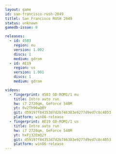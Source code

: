 ```yaml
---
layout: game
id: san-francisco-rush-2049
titlel: San Francisco RUSH 2049
status: unknown
gamedb-issue: 0

releases:
  - id: 4583
    region: eu
    version: 1.002
    discs: 1
    medium: gdrom
  - id: AE19
    region: us
    version: 1.001
    discs: 1
    medium: gdrom

videos:
  - fingerprint: 4583 GD-ROM1/1 eu
    title: Intro auto run
    hw: i7 2720qm, GeForce 540M
    yt: 0v2Th96wQBY
    git: d59197f84353d7d2b746383e9277d9ed7c8c4053
    platform: win86-release
  - fingerprint: AE19 GD-ROM1/1 us
    title: Intro auto run
    hw: i7 2720qm, GeForce 540M
    yt: hxFj32EmQ2Y
    git: d59197f84353d7d2b746383e9277d9ed7c8c4053
    platform: win86-release
---
```

